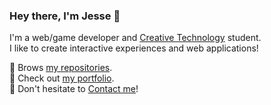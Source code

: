 ### Hey there, I'm Jesse 👋

I'm a web/game developer and [Creative Technology](https://www.utwente.nl/en/education/bachelor/programmes/creative-technology/#impression-of-creative-technology) student.  
I like to create interactive experiences and web applications!  

📁 Brows [my repositories](https://github.com/Jessseee?tab=repositories).  
🎨 Check out [my portfolio](https://jesse-visser.nl).  
💬 Don't hesitate to [Contact me](https://jesse-visser.nl/contact)!  
